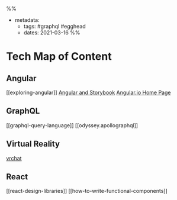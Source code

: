 %% 
- metadata:
	- tags: #graphql #egghead
	- dates:  2021-03-16
%%  
# Tech Map of Content

## Angular
[[exploring-angular]]
[Angular and Storybook](https://storybook.js.org/tutorials/intro-to-storybook/angular/en/get-started/)
[Angular.io Home Page](https://angular.io/)

## GraphQL

[[graphql-query-language]]
[[odyssey.apollographql]]

## Virtual Reality

[vrchat](https://app.vtime.net/)

## React

[[react-design-libraries]]
[[how-to-write-functional-components]]